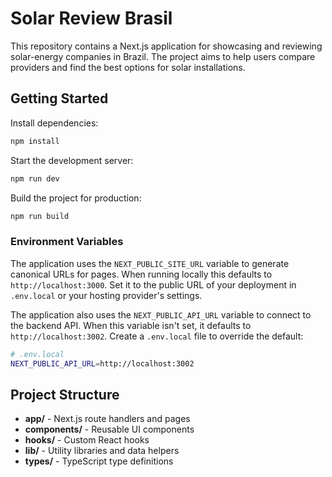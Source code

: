 # Solar Review Brasil

This repository contains a Next.js application for showcasing and reviewing solar-energy companies in Brazil. The project aims to help users compare providers and find the best options for solar installations.

## Getting Started

Install dependencies:

```bash
npm install
```

Start the development server:

```bash
npm run dev
```

Build the project for production:

```bash
npm run build
```

### Environment Variables

The application uses the `NEXT_PUBLIC_SITE_URL` variable to generate
canonical URLs for pages. When running locally this defaults to
`http://localhost:3000`. Set it to the public URL of your deployment in
`.env.local` or your hosting provider's settings.

The application also uses the `NEXT_PUBLIC_API_URL` variable to connect
to the backend API. When this variable isn't set, it defaults to
`http://localhost:3002`. Create a `.env.local` file to override the
default:

```bash
# .env.local
NEXT_PUBLIC_API_URL=http://localhost:3002
```

## Project Structure

- **app/** - Next.js route handlers and pages
- **components/** - Reusable UI components
- **hooks/** - Custom React hooks
- **lib/** - Utility libraries and data helpers
- **types/** - TypeScript type definitions
